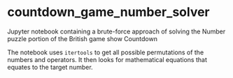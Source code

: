 # countdown_game_number_solver
Jupyter notebook containing a brute-force approach of solving the Number puzzle portion of the British game show Countdown

The notebook uses `itertools` to get all possible permutations of the numbers and operators. It then looks for mathematical equations that equates to the target number.

